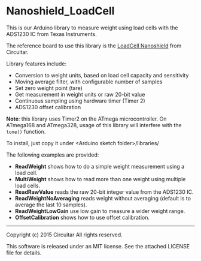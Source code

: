 Nanoshield_LoadCell
===================

This is our Arduino library to measure weight using load cells with the ADS1230 IC from Texas Instruments.

The reference board to use this library is the [LoadCell Nanoshield](https://www.circuitar.com.br/en/nanoshields/modules/loadcell/) from Circuitar.

Library features include:

* Conversion to weight units, based on load cell capacity and sensitivity
* Moving average filter, with configurable number of samples
* Set zero weight point (tare)
* Get measurement in weight units or raw 20-bit value
* Continuous sampling using hardware timer (Timer 2)
* ADS1230 offset calibration

**Note**: this library uses Timer2 on the ATmega microcontroller.
On ATmega168 and ATmega328, usage of this library will interfere with the `tone()` function.

To install, just copy it under &lt;Arduino sketch folder&gt;/libraries/

The following examples are provided:

* **ReadWeight** shows how to do a simple weight measurement using a load cell.
* **MultiWeight** shows how to read more than one weight using multiple load cells.
* **ReadRawValue** reads the raw 20-bit integer value from the ADS1230 IC.
* **ReadWeightNoAveraging** reads weight without averaging (default is to average the last 10 samples).
* **ReadWeightLowGain** use low gain to measure a wider weight range.
* **OffsetCalibration** shows how to use offset calibration.

---
Copyright (c) 2015 Circuitar
All rights reserved.

This software is released under an MIT license. See the attached LICENSE file for details.
